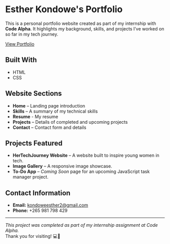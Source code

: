 #  Esther Kondowe's Portfolio

This is a personal portfolio website created as part of my internship with **Code Alpha**. It highlights my background, skills, and projects I’ve worked on so far in my tech journey.

 [View Portfolio](https://estherportifolio.netlify.app/)  




## Built With

- HTML  
- CSS  

## Website Sections

- **Home** – Landing page introduction  
- **Skills** – A summary of my technical skills
- **Resume** - My resume 
- **Projects** – Details of completed and upcoming projects  
- **Contact** – Contact form and details  

##  Projects Featured

- **HerTechJourney Website** – A website built to inspire young women in tech.  
- **Image Gallery** – A responsive image showcase.  
- **To-Do App** – _Coming Soon_ page for an upcoming JavaScript task manager project.

## Contact Information

- **Email:** kondoweesther2@gmail.com  
- **Phone:** +265 981 798 429  

---

_This project was completed as part of my internship assignment at Code Alpha._  
Thank you for visiting! 💻🌸

